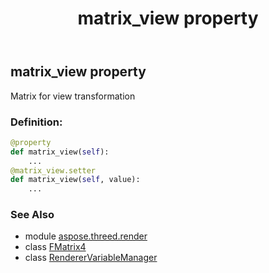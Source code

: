 ﻿---
title: matrix_view property
second_title: Aspose.3D for Python via .NET API References
description: 
type: docs
weight: 70
url: /python-net/aspose.threed.render/renderervariablemanager/matrix_view/
is_root: false
---

## matrix_view property


Matrix for view transformation
### Definition:
```python
@property
def matrix_view(self):
    ...
@matrix_view.setter
def matrix_view(self, value):
    ...
```

### See Also
* module [aspose.threed.render](../../)
* class [FMatrix4](/3d/python-net/aspose.threed.utilities/fmatrix4)
* class [RendererVariableManager](/3d/python-net/aspose.threed.render/renderervariablemanager)

